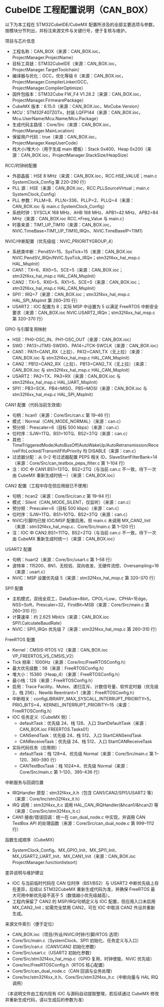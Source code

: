 # CubeIDE 工程配置说明（CAN_BOX）

以下为本工程在 STM32CubeIDE/CubeMX 配置所涉及的全部主要选项与参数，按模块分节列出，并标注来源文件与关键行号，便于复核与维护。

项目与芯片信息
- 工程名称：CAN_BOX（来源：CAN_BOX.ioc，ProjectManager.ProjectName）
- 目标工具链：STM32CubeIDE（来源：CAN_BOX.ioc，ProjectManager.TargetToolchain）
- 编译器与优化：GCC，优化等级 6（来源：CAN_BOX.ioc，ProjectManager.CompilerLinker/GCC、ProjectManager.CompilerOptimize）
- 固件包版本：STM32Cube FW_F4 V1.28.2（来源：CAN_BOX.ioc，ProjectManager.FirmwarePackage）
- CubeMX 版本：6.15.0（来源：CAN_BOX.ioc，MxCube.Version）
- MCU：STM32F407ZGTx，封装 LQFP144（来源：CAN_BOX.ioc，Mcu.UserName/Mcu.Name/Mcu.Package）
- 生成代码主路径：Core/Src（来源：CAN_BOX.ioc，ProjectManager.MainLocation）
- 保留用户代码：true（来源：CAN_BOX.ioc，ProjectManager.KeepUserCode）
- 栈大小/堆大小（用于生成 main 模板）：Stack 0x400、Heap 0x200（来源：CAN_BOX.ioc，ProjectManager.StackSize/HeapSize）

RCC/时钟树配置
- 外部晶振：HSE 8 MHz（来源：CAN_BOX.ioc，RCC.HSE_VALUE；main.c SystemClock_Config 第 220–290 行）
- PLL 源：HSE（来源：CAN_BOX.ioc，RCC.PLLSourceVirtual；main.c SystemClock_Config）
- PLL 参数：PLLM=8、PLLN=336、PLLP=2、PLLQ=4（来源：CAN_BOX.ioc 与 main.c SystemClock_Config）
- 系统时钟：SYSCLK 168 MHz、AHB 168 MHz、APB1=42 MHz、APB2=84 MHz（来源：CAN_BOX.ioc RCC.*Freq_Value 与 main.c）
- 时基来源：TIM1_UP_TIM10（来源：CAN_BOX.ioc，NVIC.TimeBase=TIM1_UP_TIM10_IRQn、NVIC.TimeBaseIP=TIM1）

NVIC/中断配置（优先级组：NVIC_PRIORITYGROUP_4）
- 系统类中断：PendSV=15、SysTick=15（来源：CAN_BOX.ioc NVIC.PendSV_IRQn/NVIC.SysTick_IRQn；stm32f4xx_hal_msp.c HAL_MspInit）
- CAN1：TX=6、RX0=5、SCE=5（来源：CAN_BOX.ioc；stm32f4xx_hal_msp.c HAL_CAN_MspInit）
- CAN2：TX=5、RX0=5、RX1=5、SCE=5（来源：CAN_BOX.ioc；stm32f4xx_hal_msp.c HAL_CAN_MspInit）
- SPI1：IRQ=7（来源：CAN_BOX.ioc；stm32f4xx_hal_msp.c HAL_SPI_MspInit 第 260–310 行）
- USART2：IOC 配置为 8；实际 MSP 中设置为 5 以满足 FreeRTOS 中断安全要求（来源：CAN_BOX.ioc NVIC.USART2_IRQn；stm32f4xx_hal_msp.c 第 320–370 行）

GPIO 与引脚复用映射
- HSE：PH0-OSC_IN、PH1-OSC_OUT（来源：CAN_BOX.ioc）
- SWD：PA13=JTMS-SWDIO、PA14=JTCK-SWCLK（来源：CAN_BOX.ioc）
- CAN1：PA11=CAN1_RX（上拉）、PA12=CAN1_TX（无上拉）（来源：CAN_BOX.ioc 与 stm32f4xx_hal_msp.c HAL_CAN_MspInit）
- CAN2：PB12=CAN2_RX（上拉）、PB13=CAN2_TX（无上拉）（来源：CAN_BOX.ioc 与 stm32f4xx_hal_msp.c HAL_CAN_MspInit）
- USART2：PA2=TX、PA3=RX（来源：CAN_BOX.ioc 与 stm32f4xx_hal_msp.c HAL_UART_MspInit）
- SPI1：PB3=SCK、PB4=MISO、PB5=MOSI（来源：CAN_BOX.ioc 与 stm32f4xx_hal_msp.c HAL_SPI_MspInit）

CAN1 配置（代码当前生效值）
- 句柄：hcan1（来源：Core/Src/can.c 第 19–46 行）
- 模式：Normal（CAN_MODE_NORMAL）（来源：can.c）
- 预分频：Prescaler=6（目标 500 kbps）（来源：can.c）
- 位时序：SJW=1TQ、BS1=10TQ、BS2=3TQ（来源：can.c）
- 其他：TimeTriggeredMode/AutoBusOff/AutoWakeUp/AutoRetransmission/ReceiveFifoLocked/TransmitFifoPriority 均 DISABLE（来源：can.c）
- 过滤器分配：从 0–2 号过滤器配置 PEPS 相关 ID，SlaveStartFilterBank=14（来源：Core/Src/can_testbox_peps_filter.c 第 1–104 行）
- 注：IOC 中 CAN1.BS1=13TQ、BS2=2TQ（与当前 can.c 不一致，待下一次由 CubeMX 重新生成时统一）（来源：CAN_BOX.ioc）

CAN2 配置（工程中存在但应用层已不使用）
- 句柄：hcan2（来源：Core/Src/can.c 第 19–94 行）
- 模式：Silent（CAN_MODE_SILENT，仅监听）（来源：can.c）
- 预分频：Prescaler=6（目标 500 kbps）（来源：can.c）
- 位时序：SJW=1TQ、BS1=10TQ、BS2=3TQ（来源：can.c）
- NVIC/引脚均已按 IOC/MSP 配置启用，但 main.c 未调用 MX_CAN2_Init（来源：stm32f4xx_hal_msp.c、Core/Src/main.c 第 1–120 行）
- 注：IOC 中 CAN2.BS1=11TQ、BS2=2TQ（与当前 can.c 不一致，待下一次由 CubeMX 重新生成时统一）（来源：CAN_BOX.ioc）

USART2 配置
- 句柄：huart2（来源：Core/Src/usart.c 第 1–58 行）
- 波特率：115200、8N1、无校验、双向收发、无硬件流控、Oversampling=16（来源：usart.c）
- NVIC：MSP 设置优先级 5（来源：stm32f4xx_hal_msp.c 第 320–370 行）

SPI1 配置
- 主机模式，双线全双工，DataSize=8bit，CPOL=Low，CPHA=1Edge，NSS=Soft，Prescaler=32，FirstBit=MSB（来源：Core/Src/main.c 第 260–310 行）
- 计算速率：约 2.625 Mbit/s（来源：CAN_BOX.ioc SPI1.CalculateBaudRate）
- NVIC：SPI1_IRQn 优先级 7（来源：stm32f4xx_hal_msp.c 第 260–310 行）

FreeRTOS 配置
- Kernel：CMSIS-RTOS V2（来源：CAN_BOX.ioc VP_FREERTOS_VS_CMSIS_V2）
- Tick 频率：1000Hz（来源：Core/Inc/FreeRTOSConfig.h）
- 最大优先级数：56（来源：FreeRTOSConfig.h）
- 堆大小：15360（Heap_4）（来源：FreeRTOSConfig.h）
- 最小栈：128（来源：FreeRTOSConfig.h）
- 启用：Trace Facility、Mutex、递归互斥、计数信号量、软件定时器（优先级 2，栈 256）、Newlib Reentrant=1（来源：FreeRTOSConfig.h）
- 中断相关：configLIBRARY_MAX_SYSCALL_INTERRUPT_PRIORITY=5，PRIO_BITS=4，KERNEL_INTERRUPT_PRIORITY=15（来源：FreeRTOSConfig.h）
- IOC 任务定义（CubeMX 侧）：
  - defaultTask：优先级 24、栈 128、入口 StartDefaultTask（来源：CAN_BOX.ioc FREERTOS.Tasks01）
  - CANSendTask：优先级 24、栈 512、入口 StartCANSendTask
  - CANReceiveTask：优先级 24、栈 512、入口 StartCANReceiveTask
- 实际代码任务（应用侧）：
  - defaultTask：栈 128*4、优先级 Normal（来源：Core/Src/main.c 第 1–120、360–390 行）
  - CANTestBoxTask：栈 1024*4、优先级 Normal（来源：Core/Src/main.c 第 1–120、395–436 行）

中断服务与回调位置
- IRQHandler 原型：stm32f4xx_it.h（包含 CAN1/CAN2/SPI1/USART2 等）（来源：Core/Inc/stm32f4xx_it.h）
- IRQ 调用：stm32f4xx_it.c 调用 HAL_CAN_IRQHandler(&hcan1/&hcan2) 等（来源：Core/Src/stm32f4xx_it.c）
- CAN1 接收/错误回调：统一在 can_dual_node.c 中实现，并调用 CAN TestBox API 的处理函数（来源：Core/Src/can_dual_node.c 第 999–1112 行）

函数生成顺序（CubeMX）
- SystemClock_Config、MX_GPIO_Init、MX_SPI1_Init、MX_USART2_UART_Init、MX_CAN1_Init（来源：CAN_BOX.ioc ProjectManager.functionlistsort）

差异说明与维护建议
- IOC 与当前临时代码在 CAN 位时序（BS1/BS2）与 USART2 中断优先级上存在差异，后续以 STM32CubeMX 重新生成代码为准，并确保 FreeRTOS 最大可用中断优先级不高于 5（数值越小优先级越高）。
- 工程内保留了 CAN2 的 MSP/IRQ/句柄定义与 IOC 配置，但应用入口未启用 MX_CAN2_Init；如需完全禁用 CAN2，可在 IOC 中取消 CAN2 外设并重新生成。

来源文件索引（便于定位）
- CAN_BOX.ioc（项目/外设/NVIC/时钟/引脚/RTOS 选项）
- Core/Src/main.c（SystemClock、SPI1 初始化、任务定义与入口）
- Core/Src/can.c（CAN1/CAN2 初始化参数）
- Core/Src/usart.c（USART2 初始化参数）
- Core/Src/stm32f4xx_hal_msp.c（GPIO 复用、时钟使能、NVIC 优先级）
- Core/Inc/FreeRTOSConfig.h（RTOS 核心配置）
- Core/Src/can_dual_node.c（CAN 回调与业务处理）
- Core/Inc/stm32f4xx_it.h、Core/Src/stm32f4xx_it.c（中断向量与 HAL IRQ 调用）

（本说明文件由工程内现有 IOC 与源码自动提取整理，若后续通过 CubeMX 修改并重新生成代码，请以生成后的参数为准）